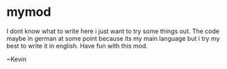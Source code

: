 # mymod
I dont know what to write here i just want to try some things out. 
The code maybe in german at some point because its my main language but i try my best to write it in english.
Have fun with this mod.

~Kevin

